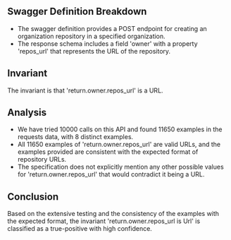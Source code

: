 ## Swagger Definition Breakdown
- The swagger definition provides a POST endpoint for creating an organization repository in a specified organization.
- The response schema includes a field 'owner' with a property 'repos_url' that represents the URL of the repository.

## Invariant
The invariant is that 'return.owner.repos_url' is a URL.

## Analysis
- We have tried 10000 calls on this API and found 11650 examples in the requests data, with 8 distinct examples.
- All 11650 examples of 'return.owner.repos_url' are valid URLs, and the examples provided are consistent with the expected format of repository URLs.
- The specification does not explicitly mention any other possible values for 'return.owner.repos_url' that would contradict it being a URL.

## Conclusion
Based on the extensive testing and the consistency of the examples with the expected format, the invariant 'return.owner.repos_url is Url' is classified as a true-positive with high confidence.
